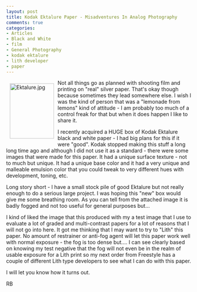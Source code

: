 ```yaml
---
layout: post
title: Kodak Ektalure Paper - Misadventures In Analog Photography 
comments: true
categories:
- Articles
- Black and White
- film
- General Photography
- kodak ektalure
- lith developer
- paper
---
```

<a rel="lightbox" href="/wp-content/uploads/2010/01/Ektalure.jpg"><img title="Ektalure.jpg" src="/wp-content/uploads/2010/01/.thumbs/.Ektalure.jpg" border="0" alt="Ektalure.jpg" hspace="10" vspace="10" width="120" height="150" align="left" /></a>Not all things go as planned with shooting film and printing on "real" silver paper. That's okay though because sometimes they lead somewhere else. I wish I was the kind of person that was a "lemonade from lemons" kind of attitude - I am probably too much of a control freak for that but when it does happen I like to share it.

I recently acquired a HUGE box of Kodak Ektalure black and white paper - I had big plans for this if it were "good". Kodak stopped making this stuff a long long time ago and although I did not use it as a standard - there were some images that were made for this paper. It had a unique surface texture - not to much but unique. It had a unique base color and it had a very unique and malleable emulsion color that you could tweak to very different hues with development, toning, etc.

Long story short - I have a small stock pile of good Ektalure but not really enough to do a serious large project. I was hoping this "new" box would give me some breathing room. As you can tell from the attached image it is badly fogged and not too useful for general purposes but...

I kind of liked the image that this produced with my a test image that I use to evaluate a lot of graded and multi-contrast papers for a lot of reasons that I will not go into here. It got me thinking that I may want to try to "Lith" this paper. No amount of restrainer or anti-fog agent will let this paper work well with normal exposure - the fog is too dense but.... I can see clearly based on knowing my test negative that the fog will not even be in the realm of usable exposure for a Lith print so my next order from Freestyle has a couple of different Lith type developers to see what I can do with this paper.

I will let you know how it turns out.

RB